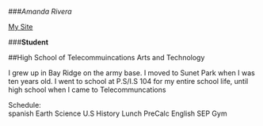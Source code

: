 ###_Amanda Rivera_

[My Site](amandar8529@hstat.org)

###**Student**

##High School of Telecommuincations Arts and Technology

I grew up in Bay Ridge on the army base. I moved to Sunet Park when I was ten years old. I went to school at P.S/I.S 104 for my entire school life, until high school when I came to Telecommuncations

Schedule:  
spanish  Earth Science  U.S History  Lunch  PreCalc  English  SEP  Gym

